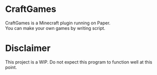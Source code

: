 # CraftGames
CraftGames is a Minecraft plugin running on Paper.  
You can make your own games by writing script.

# Disclaimer
This project is a WIP. Do not expect this program to function well at this point.
